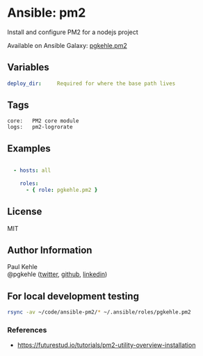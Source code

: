 # Ansible: pm2

Install and configure PM2 for a nodejs project

Available on Ansible Galaxy: [pgkehle.pm2](https://galaxy.ansible.com/pgkehle/pm2)


## Variables
```yaml
deploy_dir:     Required for where the base path lives
```

## Tags

    core:   PM2 core module
    logs:   pm2-logrorate
    
## Examples

```YAML

  - hosts: all
  
    roles:
      - { role: pgkehle.pm2 }
```

## License

MIT

## Author Information

Paul Kehle  
@pgkehle ([twitter](https://twitter.com/pgkehle), [github](https://github.com/pgkehle), [linkedin](https://www.linkedin.com/in/pgkehle))

## For local development testing

```bash
rsync -av ~/code/ansible-pm2/* ~/.ansible/roles/pgkehle.pm2
```

### References

* https://futurestud.io/tutorials/pm2-utility-overview-installation